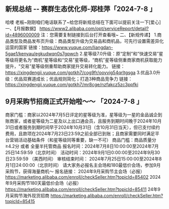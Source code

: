 ## 新规总结  -- 赛群生态优化师-郑桂萍「2024-7-8 」
哈喽 老板~刚刚咱们电话联系了~给您将新规总结在下面可以提前关注一下[爱心]
一、【月报数据】
https://www2.alibaba.com/opt/serviceReport/detail?id=4896000009
注：您需要复制链接到后台打开查看哦~
二、【新规传递】
1.商品类型及商品发布页升级：商品类型升级为交易品和商机品，可先行设置需差异化运营的国家
链接：https://www.yuque.com/liangdan-5gae1/kenyau/egkudwqn0s7gpwch
2.星等级7.0升级：原“定制”和”快速交易”星等级将更名为“商机”星等级和“交易”星等级，“商机”星等级侧重商家商机获取能力提升，"交易”星等级侧重帮助商家提升交易转化能力。
链接：https://xingdengji.yuque.com/gotkh7/cog9fr/oovvig54qrltgsga
3.优品3.0升级：优品双赛道成长；优品规则简化；打造3种商品竞争力
链接：https://xingdengji.yuque.com/gotkh7/mr8cge/nzfakcz5zc3ppfki 


## 9月采购节招商正式开始啦～～ 「2024-7-8 」

商家门槛：商家以2024年7月5日评定的星等级为准，星等级为一星的金品诚企到账商家，或者星等级为二星及以上出口通会员，且服务到期时间晚于2024年10月31日或者服务到期时间早于2024年10月31日（含10月31日当天），但已支付续约费用，且款项在2024年7月23日23:59之前全部已到账；且商家需要同时满足平台营销活动基础条件（和星等级同等重要，缺一不可）
 商品门槛：商品质量分≥4.2分 或者 全量半托管商品
 报名时间：2024年7月8日10:00:00至2024年7月25日14:59:59（北京时间）
 活动时间：2024年9月1日0:00:00至2024年9月30日23:59:59 （美西时间）
审核结束时间： 2024年7月25日15:00:00至2024年8月1日24:00:00（北京时间）
请大家务必报名主会场和180最低价会场，参加9月采购节，获得海量商机～
报名链接：
2024年9月采购节主会场（必报）
https://marketing.alibaba.com/enroll/checkSeller.htm?topicId=85402
2024年9月采购节180天最低价会场（必报）
https://marketing.alibaba.com/enroll/checkSeller.htm?topicId=85411
24年9月采购节海外现货招商
https://marketing.alibaba.com/enroll/checkSeller.htm?topicId=85415